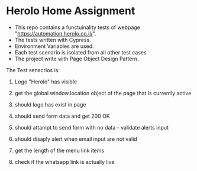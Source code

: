 # Herolo Home Assignment

- This repo contains a functuinality tests of webpage "https://automation.herolo.co.il/".
- The tests written with Cypress.
- Environment Variables are used.
- Each test scenario is isolated from all other test cases
- The project write with Page Object Design Pattern.


The Test senacrios is:

1. Logo "Herolo" has visible

2. get the global window.location object of the page that is currently active

3. should logo has exist in page

4. should send form data and get 200 OK

5. should attampt to send form with no data - validate alerts input

6. should disaply alert when email input are not valid

7. get the length of the menu link items

8. check if the whatsapp link is actually live
